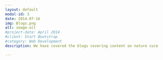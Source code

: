 ```yaml
---
layout: default
modal-id: 3
date: 2014-07-16
img: Blogs.png
alt: image-alt
#project-date: April 2014
#client: Start Bootstrap
#category: Web Development
description: We have covered the blogs covering content on nature cure and sustainable solutions typically providing in-depth information, tips, and insights on natural healing methods, eco-friendly practices, and sustainable living solutions. These blogs often explore topics such as natural living, holistic wellness approaches, organic gardening, renewable energy sources, zero-waste lifestyles, and environmental conservation efforts. They aim to educate readers on adopting healthier lifestyles, reducing their ecological footprint, and promoting harmony with nature for personal and planetary well-being.

---
```

